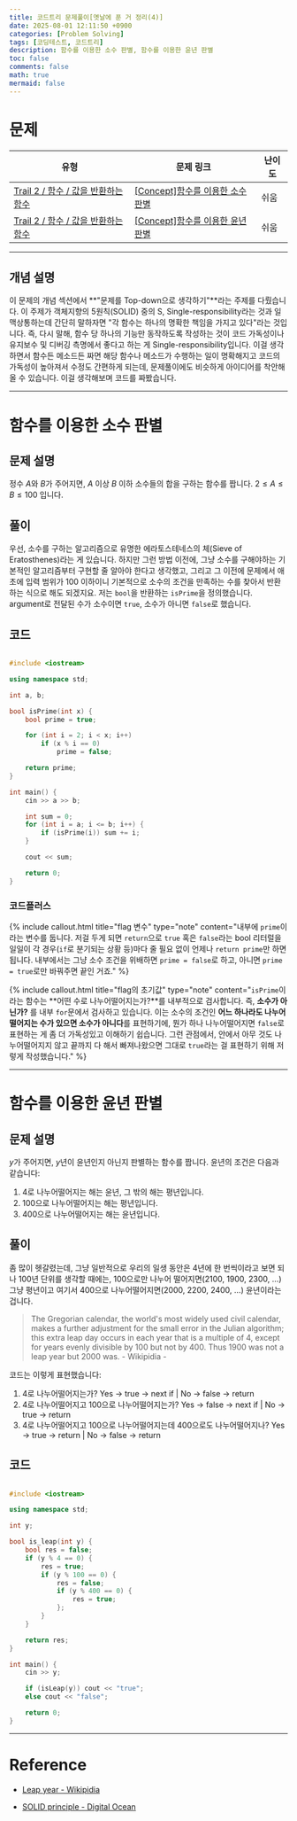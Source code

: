 ```yaml
---
title: 코드트리 문제풀이[옛날에 푼 거 정리(4)]
date: 2025-08-01 12:11:50 +0900
categories: [Problem Solving]
tags: [코딩테스트, 코드트리]
description: 함수를 이용한 소수 판별, 함수를 이용한 윤년 판별
toc: false
comments: false
math: true
mermaid: false
---
```


# 문제

| 유형 | 문제 링크 | 난이도 |
| --- | --- | --- |
| [Trail 2 / 함수 / 값을 반환하는 함수](https://www.codetree.ai/trail-info/novice-mid/) | [[Concept]함수를 이용한 소수 판별](https://www.codetree.ai/trails/complete/curated-cards/intro-decimal-decisions-using-functions/) | 쉬움 |
| [Trail 2 / 함수 / 값을 반환하는 함수](https://www.codetree.ai/trail-info/novice-mid/) | [[Concept]함수를 이용한 윤년 판별](https://www.codetree.ai/trails/complete/curated-cards/intro-tell-the-function-using-a-leap-year/) | 쉬움 |

---------------------------------------

## 개념 설명

이 문제의 개념 섹션에서 **"문제를 Top-down으로 생각하기"**라는 주제를 다뤘습니다. 이 주제가 객체지향의 5원칙(SOLID) 중의 S, Single-responsibility라는 것과 일맥상통하는데 간단히 말하자면 "각 함수는 하나의 명확한 책임을 가지고 있다"라는 것입니다. 즉, 다시 말해, 함수 당 하나의 기능만 동작하도록 작성하는 것이 코드 가독성이나 유지보수 및 디버깅 측명에서 좋다고 하는 게 Single-responsibility입니다. 이걸 생각하면서 함수든 메소드든 짜면 해당 함수나 메소드가 수행하는 일이 명확해지고 코드의 가독성이 높아져서 수정도 간편하게 되는데, 문제풀이에도 비슷하게 아이디어를 착안해올 수 있습니다. 이걸 생각해보며 코드를 짜봤습니다.  

---------------------------------------

# 함수를 이용한 소수 판별

## 문제 설명

정수 $A$와 $B$가 주어지면, $A$ 이상 $B$ 이하 소수들의 합을 구하는 함수를 짭니다. $2 \le A \le B \le 100$ 입니다.

## 풀이

우선, 소수를 구하는 알고리즘으로 유명한 에라토스테네스의 체(Sieve of Eratosthenes)라는 게 있습니다. 하지만 그런 방법 이전에, 그냥 소수를 구해야하는 기본적인 알고리즘부터 구현할 줄 알아야 한다고 생각했고, 그리고 그 이전에 문제에서 애초에 입력 범위가 100 이하이니 기본적으로 소수의 조건을 만족하는 수를 찾아서 반환하는 식으로 해도 되겠지요. 저는 `bool`을 반환하는 `isPrime`을 정의했습니다. argument로 전달된 수가 소수이면 `true`, 소수가 아니면 `false`로 했습니다.

## 코드

```cpp

#include <iostream>

using namespace std;

int a, b;

bool isPrime(int x) {
    bool prime = true;

    for (int i = 2; i < x; i++) 
        if (x % i == 0)
            prime = false;

    return prime;
}

int main() {
    cin >> a >> b;

    int sum = 0;
    for (int i = a; i <= b; i++) {
        if (isPrime(i)) sum += i;
    }

    cout << sum;

    return 0;
}

```

### 코드플러스

{% include callout.html title="flag 변수" type="note" content="내부에 `prime`이라는 변수를 둡니다. 저걸 두게 되면 `return`으로 `true` 혹은 `false`라는 bool 리터럴을 일일이 각 경우(`if`로 분기되는 상황 등)마다 줄 필요 없이 언제나 `return prime`만 하면 됩니다. 내부에서는 그냥 소수 조건을 위배하면 `prime = false`로 하고, 아니면 `prime = true`로만 바꿔주면 끝인 거죠." %}

{% include callout.html title="flag의 초기값" type="note" content="`isPrime`이라는 함수는 **어떤 수로 나누어떨어지는가?**를 내부적으로 검사합니다. 즉, **소수가 아닌가?** 를 내부 `for`문에서 검사하고 있습니다. 이는 소수의 조건인 **어느 하나라도 나누어떨어지는 수가 있으면 소수가 아니다**를 표현하기에, 뭔가 하나 나누어떨어지면 `false`로 표현하는 게 좀 더 가독성있고 이해하기 쉽습니다. 그런 관점에서, 안에서 아무 것도 나누어떨어지지 않고 끝까지 다 해서 빠져나왔으면 그대로 `true`라는 걸 표현하기 위해 저렇게 작성했습니다." %}


---------------------------------------

# 함수를 이용한 윤년 판별

## 문제 설명

$y$가 주어지면, $y$년이 윤년인지 아닌지 판별하는 함수를 짭니다. 윤년의 조건은 다음과 같습니다:  

1. 4로 나누어떨어지는 해는 윤년, 그 밖의 해는 평년입니다.
2. 100으로 나누어떨어지는 해는 평년입니다.
3. 400으로 나누어떨어지는 해는 윤년입니다.

## 풀이

좀 많이 헷갈렸는데, 그냥 일반적으로 우리의 일생 동안은 4년에 한 번씩이라고 보면 되나 100년 단위를 생각할 때에는, 100으로만 나누어 떨어지면(2100, 1900, 2300, ...) 그냥 평년이고 여기서 400으로 나누어떨어지면(2000, 2200, 2400, ...) 윤년이라는 겁니다.

> The Gregorian calendar, the world's most widely used civil calendar, makes a further adjustment for the small error in the Julian algorithm; this extra leap day occurs in each year that is a multiple of 4, except for years evenly divisible by 100 but not by 400. Thus 1900 was not a leap year but 2000 was. - Wikipidia -

코드는 이렇게 표현했습니다:

1. 4로 나누어떨어지는가? Yes → true → next if | No → false → return
2. 4로 나누어떨어지고 100으로 나누어떨어지는가? Yes → false → next if | No → true → return
3. 4로 나누어떨어지고 100으로 나누어떨어지는데 400으로도 나누어떨어지나? Yes → true → return | No → false → return

## 코드

```cpp

#include <iostream>

using namespace std;

int y;

bool is_leap(int y) {
    bool res = false;
    if (y % 4 == 0) {
        res = true;
        if (y % 100 == 0) {
            res = false;
            if (y % 400 == 0) {
                res = true;
            };
        }
    }

    return res;
}

int main() {
    cin >> y;

    if (isLeap(y)) cout << "true";
    else cout << "false";

    return 0;
}

```

---------------------------------------

# Reference

- [Leap year - Wikipidia](https://en.wikipedia.org/wiki/Leap_year)

- [SOLID principle - Digital Ocean](https://www.digitalocean.com/community/conceptual-articles/s-o-l-i-d-the-first-five-principles-of-object-oriented-design)